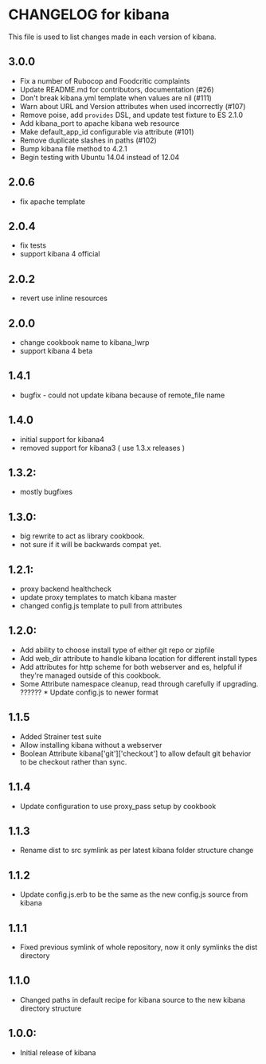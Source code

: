 # CHANGELOG for kibana

This file is used to list changes made in each version of kibana.

## 3.0.0
* Fix a number of Rubocop and Foodcritic complaints
* Update README.md for contributors, documentation (#26)
* Don't break kibana.yml template when values are nil (#111)
* Warn about URL and Version attributes when used incorrectly (#107)
* Remove poise, add `provides` DSL, and update test fixture to ES 2.1.0
* Add kibana_port to apache kibana web resource
* Make default_app_id configurable via attribute (#101)
* Remove duplicate slashes in paths (#102)
* Bump kibana file method to 4.2.1
* Begin testing with Ubuntu 14.04 instead of 12.04

## 2.0.6
* fix apache template

## 2.0.4
* fix tests
* support kibana 4 official

## 2.0.2
* revert use inline resources

## 2.0.0
* change cookbook name to kibana_lwrp
* support kibana 4 beta

## 1.4.1
* bugfix - could not update kibana because of remote_file name

## 1.4.0
* initial support for kibana4
* removed support for kibana3 ( use 1.3.x releases )

## 1.3.2:
* mostly bugfixes

## 1.3.0:
* big rewrite to act as library cookbook.
* not sure if it will be backwards compat yet.

## 1.2.1:
* proxy backend healthcheck
* update proxy templates to match kibana master
* changed config.js template to pull from attributes

## 1.2.0:

* Add ability to choose install type of either git repo or zipfile
* Add web_dir attribute to handle kibana location for different install types
* Add attributes for http scheme for both webserver and es, helpful if they're managed outside of this cookbook.
* Some Attribute namespace cleanup,  read through carefully if upgrading.
?????? * Update config.js to newer format

## 1.1.5

* Added Strainer test suite
* Allow installing kibana without a webserver
* Boolean Attribute kibana['git']['checkout'] to allow default git behavior to be checkout rather than sync.


## 1.1.4

* Update configuration to use proxy_pass setup by cookbook

## 1.1.3

* Rename dist to src symlink as per latest kibana folder structure change

## 1.1.2

* Update config.js.erb to be the same as the new config.js source from kibana

## 1.1.1

* Fixed previous symlink of whole repository, now it only symlinks the dist directory

## 1.1.0

* Changed paths in default recipe for kibana source to the new kibana directory structure

## 1.0.0:

* Initial release of kibana

